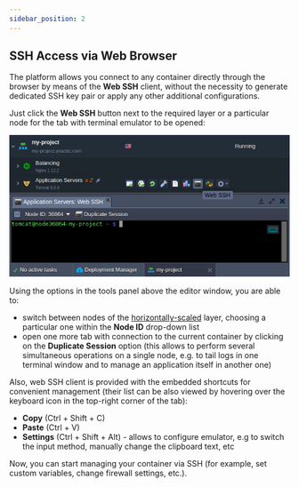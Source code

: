 ```yaml
---
sidebar_position: 2
---
```


## SSH Access via Web Browser

The platform allows you connect to any container directly through the browser by means of the **Web SSH** client, without the necessity to generate dedicated SSH key pair or apply any other additional configurations.

Just click the **Web SSH** button next to the required layer or a particular node for the tab with terminal emulator to be opened:

<div style={{
    display:'flex',
    justifyContent: 'center',
    margin: '0 0 1rem 0'
}}>

![Locale Dropdown](./img/WebSSH/01-web-ssh.png)

</div>

Using the options in the tools panel above the editor window, you are able to:

- switch between nodes of the [horizontally-scaled]( /docs/ApplicationSetting/Scaling%20And%20Clustering/Horizontal%20Scaling) layer, choosing a particular one within the **Node ID** drop-down list
- open one more tab with connection to the current container by clicking on the **Duplicate Session** option (this allows to perform several simultaneous operations on a single node, e.g. to tail logs in one terminal window and to manage an application itself in another one)

Also, web SSH client is provided with the embedded shortcuts for convenient management (their list can be also viewed by hovering over the keyboard icon in the top-right corner of the tab):

- **Copy** (Ctrl + Shift + C)
- **Paste** (Ctrl + V)
- **Settings** (Ctrl + Shift + Alt) - allows to configure emulator, e.g to switch the input method, manually change the clipboard text, etc

Now, you can start managing your container via SSH (for example, set custom variables, change firewall settings, etc.).
